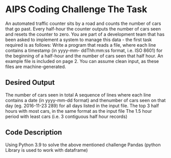 # AIPS Coding Challenge The Task
An automated traffic counter sits by a road and counts the number of cars that go
past. Every half-hour the counter outputs the number of cars seen and resets the counter to zero. You are part of a development team that has been asked to implement a system to manage this data - the first task required is as follows:
Write a program that reads a file, where each line contains a timestamp (in yyyy-mm- ddThh:mm:ss format, i.e. ISO 8601) for the beginning of a half-hour and the number of cars seen that half hour. An example file is included on page 2. You can assume clean input, as these files are machine-generated.

## Desired Output

The number of cars seen in total
A sequence of lines where each line contains a date (in yyyy-mm-dd format) and thenumber of cars seen on that day (eg. 2016-11-23 289) for all days listed in the input file.
The top 3 half hours with most cars, in the same format as the input file
The 1.5 hour period with least cars (i.e. 3 contiguous half hour records)

## Code Description
Using Python 3.9 to solve the above mentioned challenge
Pandas (python Library is used to work with dataframe)
